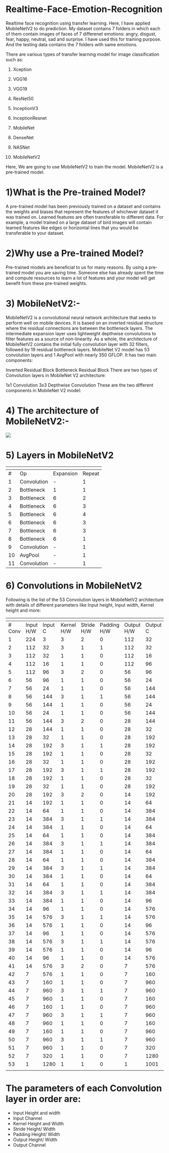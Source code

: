 # Realtime-Face-Emotion-Recognition

Realtime face recognition using transfer learning.
Here, I have applied MobileNetV2 to do prediction. My dataset contains 7 folders in which each of them contain images of faces of 7 differenet emotions:
angry, disgust, fear, happy, neutral, sad and surprise. I have used this for training purpose. And the testing data contains the 7 folders with same emotions.

There are various types of  transfer learning model for image classification such as: 

1) Xception

2) VGG16

3) VGG19

4) ResNet50

5) InceptionV3

6) InceptionResnet

7) MobileNet

8) DenseNet

9) NASNet

10) MobileNetV2



Here, We are going to use MobileNetV2 to train the model. MobileNetV2 is a pre-trained model.

# 1)What is the Pre-trained Model?

A pre-trained model has been previously trained on a dataset and contains the weights and biases that represent 
the features of whichever dataset it was trained on. Learned features are often transferable to different data. 
For example, a model trained on a large dataset of bird images will contain learned features like edges or 
horizontal lines that you would be transferable to your dataset.


# 2)Why use a Pre-trained Model?

Pre-trained models are beneficial to us for many reasons. By using a pre-trained model you are saving time. 
Someone else has already spent the time and compute resources to learn a lot of features and your model will get benefit from these pre-trained weights.

# 3) MobileNetV2:-

MobileNetV2 is a convolutional neural network architecture that seeks to perform well on mobile devices. It is based on an inverted residual structure where the 
residual connections are between the bottleneck layers. The intermediate expansion layer uses lightweight depthwise convolutions to filter features as a source of 
non-linearity. As a whole, the architecture of MobileNetV2 contains the initial fully convolution layer with 32 filters, followed by 19 residual bottleneck layers.
MobileNet V2 model has 53 convolution layers and 1 AvgPool with nearly 350 GFLOP. It has two main components:

Inverted Residual Block
Bottleneck Residual Block
There are two types of Convolution layers in MobileNet V2 architecture:

1x1 Convolution
3x3 Depthwise Convolution
These are the two different components in MobileNet V2 model:

# 4) The architecture of MobileNetV2:-

![](https://iq.opengenus.org/content/images/2020/11/conv_mobilenet_v2.jpg)

# 5) Layers in MobileNetV2
<table>
<thead>
<tr>
<th></th>
<th></th>
<th></th>
<th></th>
</tr>
</thead>
<tbody>
<tr>
<td>#</td>
<td>Op</td>
<td>Expansion</td>
<td>Repeat</td>
</tr>
<tr>
<td>1</td>
<td>Convolution</td>
<td>-</td>
<td>1</td>
</tr>
<tr>
<td>2</td>
<td>Bottleneck</td>
<td>1</td>
<td>1</td>
</tr>
<tr>
<td>3</td>
<td>Bottleneck</td>
<td>6</td>
<td>2</td>
</tr>
<tr>
<td>4</td>
<td>Bottleneck</td>
<td>6</td>
<td>3</td>
</tr>
<tr>
<td>5</td>
<td>Bottleneck</td>
<td>6</td>
<td>4</td>
</tr>
<tr>
<td>6</td>
<td>Bottleneck</td>
<td>6</td>
<td>3</td>
</tr>
<tr>
<td>7</td>
<td>Bottleneck</td>
<td>6</td>
<td>3</td>
</tr>
<tr>
<td>8</td>
<td>Bottleneck</td>
<td>6</td>
<td>1</td>
</tr>
<tr>
<td>9</td>
<td>Convolution</td>
<td>-</td>
<td>1</td>
</tr>
<tr>
<td>10</td>
<td>AvgPool</td>
<td>-</td>
<td>1</td>
</tr>
<tr>
<td>11</td>
<td>Convolution</td>
<td>-</td>
<td>1</td>
</tr>
</tbody>
</table>

# 6) Convolutions in MobileNetV2
Following is the list of the 53 Convolution layers in MobileNetV2 architecture with details of different parameters like Input height, Input width, Kernel height 
and more:
<table>
<thead>
<tr>
<th></th>
<th></th>
<th></th>
<th></th>
<th></th>
<th></th>
<th></th>
<th></th>
</tr>
</thead>
<tbody>
<tr>
<td># Conv</td>
<td>Input H/W</td>
<td>Input C</td>
<td>Kernel H/W</td>
<td>Stride H/W</td>
<td>Padding H/W</td>
<td>Output H/W</td>
<td>Output C</td>
</tr>
<tr>
<td>1</td>
<td>224</td>
<td>3</td>
<td>3</td>
<td>2</td>
<td>0</td>
<td>112</td>
<td>32</td>
</tr>
<tr>
<td>2</td>
<td>112</td>
<td>32</td>
<td>3</td>
<td>1</td>
<td>1</td>
<td>112</td>
<td>32</td>
</tr>
<tr>
<td>3</td>
<td>112</td>
<td>32</td>
<td>1</td>
<td>1</td>
<td>0</td>
<td>112</td>
<td>16</td>
</tr>
<tr>
<td>4</td>
<td>112</td>
<td>16</td>
<td>1</td>
<td>1</td>
<td>0</td>
<td>112</td>
<td>96</td>
</tr>
<tr>
<td>5</td>
<td>112</td>
<td>96</td>
<td>3</td>
<td>2</td>
<td>0</td>
<td>56</td>
<td>96</td>
</tr>
<tr>
<td>6</td>
<td>56</td>
<td>96</td>
<td>1</td>
<td>1</td>
<td>0</td>
<td>56</td>
<td>24</td>
</tr>
<tr>
<td>7</td>
<td>56</td>
<td>24</td>
<td>1</td>
<td>1</td>
<td>0</td>
<td>56</td>
<td>144</td>
</tr>
<tr>
<td>8</td>
<td>56</td>
<td>144</td>
<td>3</td>
<td>1</td>
<td>1</td>
<td>56</td>
<td>144</td>
</tr>
<tr>
<td>9</td>
<td>56</td>
<td>144</td>
<td>1</td>
<td>1</td>
<td>0</td>
<td>56</td>
<td>24</td>
</tr>
<tr>
<td>10</td>
<td>56</td>
<td>24</td>
<td>1</td>
<td>1</td>
<td>0</td>
<td>56</td>
<td>144</td>
</tr>
<tr>
<td>11</td>
<td>56</td>
<td>144</td>
<td>3</td>
<td>2</td>
<td>0</td>
<td>28</td>
<td>144</td>
</tr>
<tr>
<td>12</td>
<td>28</td>
<td>144</td>
<td>1</td>
<td>1</td>
<td>0</td>
<td>28</td>
<td>32</td>
</tr>
<tr>
<td>13</td>
<td>28</td>
<td>32</td>
<td>1</td>
<td>1</td>
<td>0</td>
<td>28</td>
<td>192</td>
</tr>
<tr>
<td>14</td>
<td>28</td>
<td>192</td>
<td>3</td>
<td>1</td>
<td>1</td>
<td>28</td>
<td>192</td>
</tr>
<tr>
<td>15</td>
<td>28</td>
<td>192</td>
<td>1</td>
<td>1</td>
<td>0</td>
<td>28</td>
<td>32</td>
</tr>
<tr>
<td>16</td>
<td>28</td>
<td>32</td>
<td>1</td>
<td>1</td>
<td>0</td>
<td>28</td>
<td>192</td>
</tr>
<tr>
<td>17</td>
<td>28</td>
<td>192</td>
<td>3</td>
<td>1</td>
<td>1</td>
<td>28</td>
<td>192</td>
</tr>
<tr>
<td>18</td>
<td>28</td>
<td>192</td>
<td>1</td>
<td>1</td>
<td>0</td>
<td>28</td>
<td>32</td>
</tr>
<tr>
<td>19</td>
<td>28</td>
<td>32</td>
<td>1</td>
<td>1</td>
<td>0</td>
<td>28</td>
<td>192</td>
</tr>
<tr>
<td>20</td>
<td>28</td>
<td>192</td>
<td>3</td>
<td>2</td>
<td>0</td>
<td>14</td>
<td>192</td>
</tr>
<tr>
<td>21</td>
<td>14</td>
<td>192</td>
<td>1</td>
<td>1</td>
<td>0</td>
<td>14</td>
<td>64</td>
</tr>
<tr>
<td>22</td>
<td>14</td>
<td>64</td>
<td>1</td>
<td>1</td>
<td>0</td>
<td>14</td>
<td>384</td>
</tr>
<tr>
<td>23</td>
<td>14</td>
<td>384</td>
<td>3</td>
<td>1</td>
<td>1</td>
<td>14</td>
<td>384</td>
</tr>
<tr>
<td>24</td>
<td>14</td>
<td>384</td>
<td>1</td>
<td>1</td>
<td>0</td>
<td>14</td>
<td>64</td>
</tr>
<tr>
<td>25</td>
<td>14</td>
<td>64</td>
<td>1</td>
<td>1</td>
<td>0</td>
<td>14</td>
<td>384</td>
</tr>
<tr>
<td>26</td>
<td>14</td>
<td>384</td>
<td>3</td>
<td>1</td>
<td>1</td>
<td>14</td>
<td>384</td>
</tr>
<tr>
<td>27</td>
<td>14</td>
<td>384</td>
<td>1</td>
<td>1</td>
<td>0</td>
<td>14</td>
<td>64</td>
</tr>
<tr>
<td>28</td>
<td>14</td>
<td>64</td>
<td>1</td>
<td>1</td>
<td>0</td>
<td>14</td>
<td>384</td>
</tr>
<tr>
<td>29</td>
<td>14</td>
<td>384</td>
<td>3</td>
<td>1</td>
<td>1</td>
<td>14</td>
<td>384</td>
</tr>
<tr>
<td>30</td>
<td>14</td>
<td>384</td>
<td>1</td>
<td>1</td>
<td>0</td>
<td>14</td>
<td>64</td>
</tr>
<tr>
<td>31</td>
<td>14</td>
<td>64</td>
<td>1</td>
<td>1</td>
<td>0</td>
<td>14</td>
<td>384</td>
</tr>
<tr>
<td>32</td>
<td>14</td>
<td>384</td>
<td>3</td>
<td>1</td>
<td>1</td>
<td>14</td>
<td>384</td>
</tr>
<tr>
<td>33</td>
<td>14</td>
<td>384</td>
<td>1</td>
<td>1</td>
<td>0</td>
<td>14</td>
<td>96</td>
</tr>
<tr>
<td>34</td>
<td>14</td>
<td>96</td>
<td>1</td>
<td>1</td>
<td>0</td>
<td>14</td>
<td>576</td>
</tr>
<tr>
<td>35</td>
<td>14</td>
<td>576</td>
<td>3</td>
<td>1</td>
<td>1</td>
<td>14</td>
<td>576</td>
</tr>
<tr>
<td>36</td>
<td>14</td>
<td>576</td>
<td>1</td>
<td>1</td>
<td>0</td>
<td>14</td>
<td>96</td>
</tr>
<tr>
<td>37</td>
<td>14</td>
<td>96</td>
<td>1</td>
<td>1</td>
<td>0</td>
<td>14</td>
<td>576</td>
</tr>
<tr>
<td>38</td>
<td>14</td>
<td>576</td>
<td>3</td>
<td>1</td>
<td>1</td>
<td>14</td>
<td>576</td>
</tr>
<tr>
<td>39</td>
<td>14</td>
<td>576</td>
<td>1</td>
<td>1</td>
<td>0</td>
<td>14</td>
<td>96</td>
</tr>
<tr>
<td>40</td>
<td>14</td>
<td>96</td>
<td>1</td>
<td>1</td>
<td>0</td>
<td>14</td>
<td>576</td>
</tr>
<tr>
<td>41</td>
<td>14</td>
<td>576</td>
<td>3</td>
<td>2</td>
<td>0</td>
<td>7</td>
<td>576</td>
</tr>
<tr>
<td>42</td>
<td>7</td>
<td>576</td>
<td>1</td>
<td>1</td>
<td>0</td>
<td>7</td>
<td>160</td>
</tr>
<tr>
<td>43</td>
<td>7</td>
<td>160</td>
<td>1</td>
<td>1</td>
<td>0</td>
<td>7</td>
<td>960</td>
</tr>
<tr>
<td>44</td>
<td>7</td>
<td>960</td>
<td>3</td>
<td>1</td>
<td>1</td>
<td>7</td>
<td>960</td>
</tr>
<tr>
<td>45</td>
<td>7</td>
<td>960</td>
<td>1</td>
<td>1</td>
<td>0</td>
<td>7</td>
<td>160</td>
</tr>
<tr>
<td>46</td>
<td>7</td>
<td>160</td>
<td>1</td>
<td>1</td>
<td>0</td>
<td>7</td>
<td>960</td>
</tr>
<tr>
<td>47</td>
<td>7</td>
<td>960</td>
<td>3</td>
<td>1</td>
<td>1</td>
<td>7</td>
<td>960</td>
</tr>
<tr>
<td>48</td>
<td>7</td>
<td>960</td>
<td>1</td>
<td>1</td>
<td>0</td>
<td>7</td>
<td>160</td>
</tr>
<tr>
<td>49</td>
<td>7</td>
<td>160</td>
<td>1</td>
<td>1</td>
<td>0</td>
<td>7</td>
<td>960</td>
</tr>
<tr>
<td>50</td>
<td>7</td>
<td>960</td>
<td>3</td>
<td>1</td>
<td>1</td>
<td>7</td>
<td>960</td>
</tr>
<tr>
<td>51</td>
<td>7</td>
<td>960</td>
<td>1</td>
<td>1</td>
<td>0</td>
<td>7</td>
<td>320</td>
</tr>
<tr>
<td>52</td>
<td>7</td>
<td>320</td>
<td>1</td>
<td>1</td>
<td>0</td>
<td>7</td>
<td>1280</td>
</tr>
<tr>
<td>53</td>
<td>1</td>
<td>1280</td>
<td>1</td>
<td>1</td>
<td>0</td>
<td>1</td>
<td>1001</td>
</tr>
<tr>
<td></td>
<td></td>
<td></td>
<td></td>
<td></td>
<td></td>
<td></td>
<td></td>
</tr>
</tbody>
</table>

# The parameters of each Convolution layer in order are:
<ul>
<li>Input Height and width</li>
<li>Input Channel</li>
<li>Kernel Height and Width</li>
<li>Stride Height/ Width</li>
<li>Padding Height/ Width</li>
<li>Output Height/ Width</li>
<li>Output Channel</li>
</ul>
